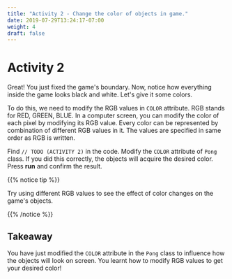 ```yaml
---
title: "Activity 2 - Change the color of objects in game."
date: 2019-07-29T13:24:17-07:00
weight: 4
draft: false
---
```


# Activity 2
Great! You just fixed the game's boundary. Now, notice how everything inside the game looks black and white. Let's give it some colors. 

To do this, we need to modify the RGB values in `COLOR` attribute.
RGB stands for RED, GREEN, BLUE. In a computer screen, you can modify the color of each pixel by modifying its RGB value. Every color can be represented by combination of different RGB values in it. The values are specified in same order as RGB is written.

Find `// TODO (ACTIVITY 2)` in the code. Modify the `COLOR` attribute of `Pong` class. If you did this correctly, the objects will acquire the desired color. Press <b>run</b> and confirm the result.

{{% notice tip %}}

Try using different RGB values to see the effect of color changes on the game's objects.

{{% /notice %}}


## Takeaway 
You have just modified the `COLOR` attribute in the `Pong` class to influence how the objects will look on screen. You learnt how to modify RGB values to get your desired color!

